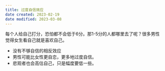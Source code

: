 ```yaml
---
title: 过度自信效应
date created: 2023-02-19
date modified: 2023-03-08
---
```


每个人给自己打分，恐怕都不会低于6分。那1-5分的人都哪里去了呢？很多男性觉得女生看自己就是喜欢自己。

- 没有不够自信的相反效应
- 男性可能比女性更自恋，更多地过度自信。
- 悲观者也会高估自己，只是幅度要低一些。
